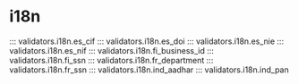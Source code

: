 # i18n

::: validators.i18n.es_cif
::: validators.i18n.es_doi
::: validators.i18n.es_nie
::: validators.i18n.es_nif
::: validators.i18n.fi_business_id
::: validators.i18n.fi_ssn
::: validators.i18n.fr_department
::: validators.i18n.fr_ssn
::: validators.i18n.ind_aadhar
::: validators.i18n.ind_pan
